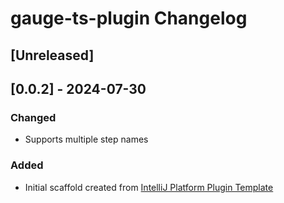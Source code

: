 <!-- Keep a Changelog guide -> https://keepachangelog.com -->

# gauge-ts-plugin Changelog

## [Unreleased]
## [0.0.2] - 2024-07-30
### Changed
- Supports multiple step names

### Added
- Initial scaffold created from [IntelliJ Platform Plugin Template](https://github.com/JetBrains/intellij-platform-plugin-template)
